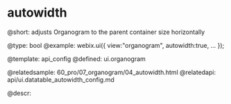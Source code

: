 autowidth
=============

@short: adjusts Organogram to the parent container size horizontally
	

@type: bool
@example:
webix.ui({
	view:"organogram",
	autowidth:true,
	...
});


@template:	api_config
@defined: ui.organogram

@relatedsample:
	60_pro/07_organogram/04_autowidth.html
@relatedapi:
	api/ui.datatable_autowidth_config.md


@descr:
